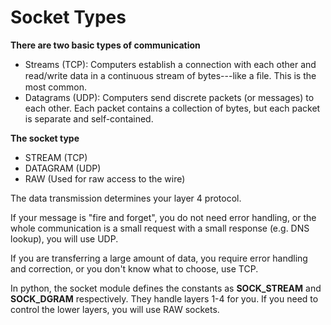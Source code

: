 # Socket Types

**There are two basic types of communication** 

* Streams \(TCP\):  Computers establish a connection with each other and read/write data in a continuous stream of bytes---like a ﬁle.  This is the most common. 
* Datagrams \(UDP\): Computers send discrete packets \(or messages\) to each other.   Each packet contains a collection of bytes, but each packet is separate and self-contained. 

**The socket type**

* STREAM \(TCP\)
* DATAGRAM \(UDP\)
* RAW \(Used for raw access to the wire\)

The data transmission determines your layer 4 protocol.

If your message is "fire and forget", you do not need error handling, or the whole communication is a small request with a small response \(e.g. DNS lookup\), you will use UDP.

If you are transferring a large amount of data, you require error handling and correction, or you don't know what to choose, use TCP.

In python, the socket module defines the constants as **SOCK\_STREAM** and **SOCK\_DGRAM** respectively. They handle layers 1-4 for you. If you need to control the lower layers, you will use RAW sockets.

